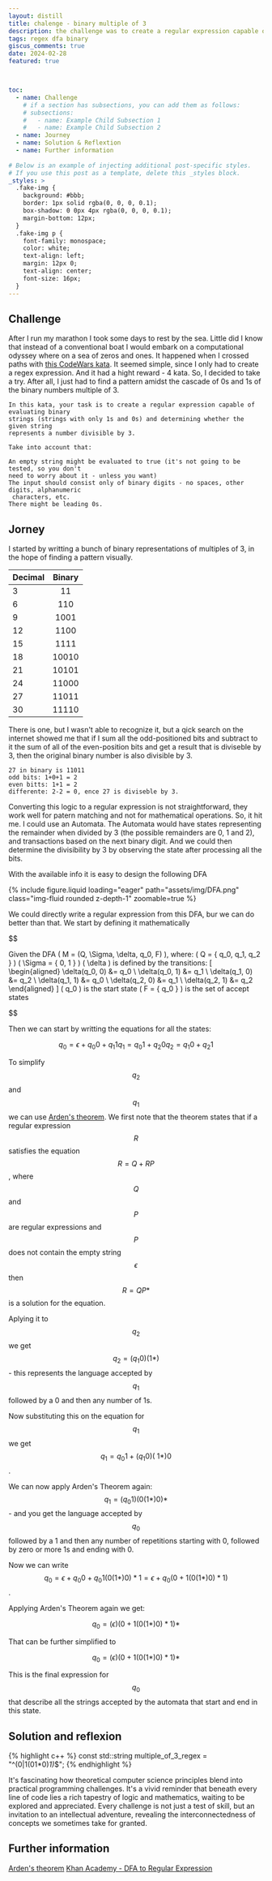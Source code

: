 ```yaml
---
layout: distill
title: chalenge - binary multiple of 3
description: the challenge was to create a regular expression capable of recognizing multiples of 3. 
tags: regex dfa binary
giscus_comments: true
date: 2024-02-28
featured: true



toc:
  - name: Challenge
    # if a section has subsections, you can add them as follows:
    # subsections:
    #   - name: Example Child Subsection 1
    #   - name: Example Child Subsection 2
  - name: Journey
  - name: Solution & Reflextion
  - name: Further information
  
# Below is an example of injecting additional post-specific styles.
# If you use this post as a template, delete this _styles block.
_styles: >
  .fake-img {
    background: #bbb;
    border: 1px solid rgba(0, 0, 0, 0.1);
    box-shadow: 0 0px 4px rgba(0, 0, 0, 0.1);
    margin-bottom: 12px;
  }
  .fake-img p {
    font-family: monospace;
    color: white;
    text-align: left;
    margin: 12px 0;
    text-align: center;
    font-size: 16px;
  }
---
```


## Challenge

After I run my marathon I took some days to rest by the sea. Little did I know that instead of a conventional boat I would embark on a computational odyssey where on a sea of zeros and ones. It happened when I crossed paths with [this CodeWars kata](https://www.codewars.com/kata/54de279df565808f8b00126a). It seemed simple, since I only had to create a regex expression. And it had a hight reward - 4 kata. So, I decided to take a try. After all, I just had to find a pattern amidst the cascade of 0s and 1s of the binary numbers multiple of 3.

```
In this kata, your task is to create a regular expression capable of evaluating binary 
strings (strings with only 1s and 0s) and determining whether the given string 
represents a number divisible by 3.

Take into account that:

An empty string might be evaluated to true (it's not going to be tested, so you don't 
need to worry about it - unless you want)
The input should consist only of binary digits - no spaces, other digits, alphanumeric
 characters, etc.
There might be leading 0s.
```

## Jorney

I started by writting a bunch of binary representations of multiples of 3, in the hope of finding a pattern visually.

| Decimal       | Binary        |
| ------------- | :-----------: |
| 3             |   11          |
| 6             |   110         |
| 9             |   1001        |
| 12            |   1100        |
| 15            |   1111        |
| 18            |   10010       |
| 21            |   10101       |
| 24            |   11000       |
| 27            |   11011       |
| 30            |   11110       |

There is one, but I wasn't able to recognize it, but a qick search on the internet showed me that if I sum all the odd-positioned bits and subtract to it the sum of all of the even-position bits and get a result that is diviseble by 3, then the original binary number is also divisible by 3. 

```
27 in binary is 11011
odd bits: 1+0+1 = 2
even bitts: 1+1 = 2
differente: 2-2 = 0, ence 27 is diviseble by 3.
```

Converting this logic to a regular expression is not straightforward, they work well for patern matching and not for mathematical operations. So, it hit me. I could use an Automata.
The Automata would have states representing the remainder when divided by 3 (the possible remainders are 0, 1 and 2), and transactions based on the next binary digit. And we could then determine the divisibility by 3 by observing the state after processing all the bits.

With the available info it is easy to design the following DFA

<div class="col-sm mt-3 mt-md-0">
        {% include figure.liquid loading="eager" path="assets/img/DFA.png" class="img-fluid rounded z-depth-1" zoomable=true %}
</div>

We could directly write a regular expression from this DFA, bur we can do better than that. We start by defining it mathematically 

$$

Given the DFA ( M = (Q, \Sigma, \delta, q_0, F) ), where:
   ( Q = { q_0, q_1, q_2 } )
   ( \Sigma =  { 0, 1 } )
   ( \delta ) is defined by the transitions:
  \[
  \begin{aligned}
    \delta(q_0, 0) &= q_0 \\
    \delta(q_0, 1) &= q_1 \\
    \delta(q_1, 0) &= q_2 \\
    \delta(q_1, 1) &= q_0 \\
    \delta(q_2, 0) &= q_1 \\
    \delta(q_2, 1) &= q_2
  \end{aligned}
  \]
  ( q_0 ) is the start state
  ( F = { q_0 } ) is the set of accept states

$$

Then we can start by writting the equations for all the states:

$$
q_0 = \epsilon + q_0 0 + q_1 1
q_1 = q_0 1 + q_2 0
q_2 = q_1 0 + q_2 1
$$

To simplify $$ q_2 $$ and $$ q_1 $$ we can use [Arden's theorem](https://www.geeksforgeeks.org/ardens-theorem-in-theory-of-computation/). We first note that the theorem states that if a regular expression $$ R $$ satisfies the equation $$ R = Q + RP $$, where $$ Q $$ and $$ P $$ are regular expressions and $$ P $$ does not contain the empty string $$ \epsilon $$ then $$ R = QP* $$ is a solution for the equation.

Aplying it to $$ q_2 $$ we get $$ q_2 = ( q_1 0 ) ( 1 * )  $$ - this represents the language accepted by $$ q_1 $$ followed by a 0 and then any number of 1s.

Now substituting this on the equation for $$ q_1 $$ we get $$ q_1 = q_0 1 + ( q_1 0 ) (\ 1 * )  0 $$.

We can now apply Arden's Theorem again: $$ q_1 =  ( q_0 1 ) ( 0 ( 1 * )  0 ) * $$ - and you get the language accepted by $$ q_0 $$ followed by a 1 and then any number of repetitions starting with 0, followed by zero or more 1s and ending with 0.

Now we can write $$ q_0 = \epsilon + q_0 0 + q_0 1 ( 0 ( 1 * )  0 ) * 1 = \epsilon + q_0 ( 0 + 1 ( 0 ( 1 * )  0 ) * 1 ) $$.

Applying Arden's Theorem again we get:

$$ q_0 = ( \epsilon ) ( 0 + 1 ( 0 ( 1 * )  0 ) * 1 ) * $$ 

That can be further simplified to

$$ q_0 = ( \epsilon ) ( 0 + 1 ( 0 ( 1 * )  0 ) * 1 ) * $$ 

This is the final expression for $$ q_0 $$ that describe all the strings accepted by the automata that start and end in this state. 


## Solution and reflexion

{% highlight c++ %}
const std::string multiple_of_3_regex = "^(0|1(01*0)*1)*$";
{% endhighlight %}

It's fascinating how theoretical computer science principles blend into practical programming challenges. It's a vivid reminder that beneath every line of code lies a rich tapestry of logic and mathematics, waiting to be explored and appreciated. Every challenge is not just a test of skill, but an invitation to an intellectual adventure, revealing the interconnectedness of concepts we sometimes take for granted.

## Further information

[Arden's theorem](https://www.geeksforgeeks.org/ardens-theorem-in-theory-of-computation/)
[Khan Academy - DFA to Regular Expression](https://www.youtube.com/watch?v=SmT1DXLl3f4)